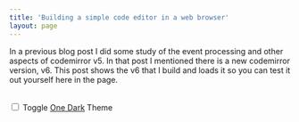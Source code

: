 ```yaml
---
title: 'Building a simple code editor in a web browser'
layout: page
---
```


In a previous blog post I did some study of the event processing and other aspects
of codemirror v5. In that post I mentioned there is a new codemirror version,
v6. This post shows the v6 that I build and loads it so you can test it out
yourself here in the page.


<div id="editor"></div>
  <br>
  <input type="checkbox" id="oneDark" name="oneDark" onchange="changeTheme()">
  <label for="oneDark">Toggle <a href="https://github.com/codemirror/theme-one-dark">One Dark</a> Theme</label>
  <br>
  <!-- CodeMirror 6 -->
<script src="./cm6.bundle.min.js"></script>
<script>
  const oneDarkEl = document.getElementById("oneDark");
  const view = cm6.createEditorView(undefined, document.getElementById("editor"));
  const initialState = cm6.createEditorState("def foo():\n    print(\"hello world\")\n");
  view.setState(initialState);
  function changeTheme() {
      let options = {oneDark: oneDarkEl.checked};
      let newState = cm6.createEditorState(view.state.doc, options);
      view.setState(newState);
  }
</script>
